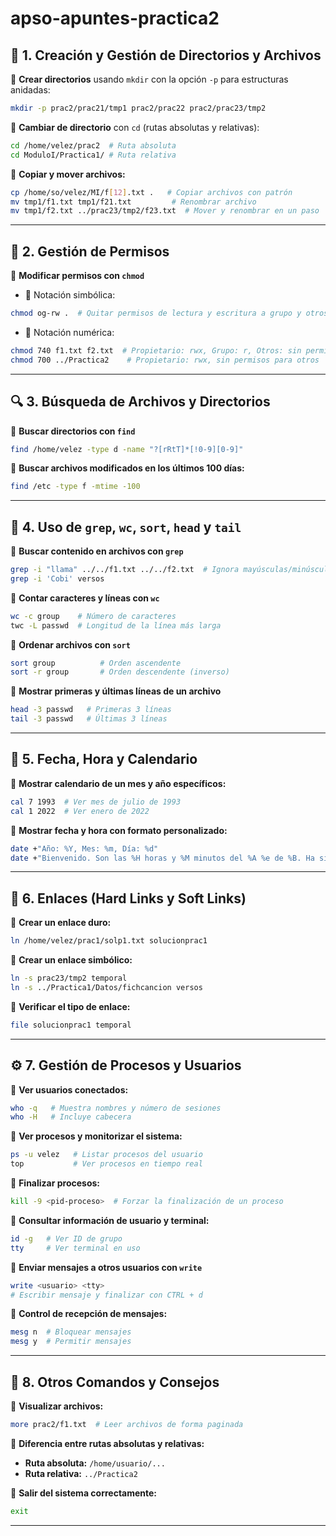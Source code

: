 # apso-apuntes-practica2

## 📂 1. Creación y Gestión de Directorios y Archivos

🔹 **Crear directorios** usando `mkdir` con la opción `-p` para estructuras anidadas:
```sh
mkdir -p prac2/prac21/tmp1 prac2/prac22 prac2/prac23/tmp2
```

🔹 **Cambiar de directorio** con `cd` (rutas absolutas y relativas):
```sh
cd /home/velez/prac2  # Ruta absoluta
cd ModuloI/Practica1/ # Ruta relativa
```

🔹 **Copiar y mover archivos:**
```sh
cp /home/so/velez/MI/f[12].txt .   # Copiar archivos con patrón
mv tmp1/f1.txt tmp1/f21.txt         # Renombrar archivo
mv tmp1/f2.txt ../prac23/tmp2/f23.txt  # Mover y renombrar en un paso
```

---

## 🔐 2. Gestión de Permisos

🔹 **Modificar permisos con `chmod`**

- 🔹 Notación simbólica:
```sh
chmod og-rw .  # Quitar permisos de lectura y escritura a grupo y otros
```
- 🔹 Notación numérica:
```sh
chmod 740 f1.txt f2.txt  # Propietario: rwx, Grupo: r, Otros: sin permisos
chmod 700 ../Practica2    # Propietario: rwx, sin permisos para otros
```

---

## 🔍 3. Búsqueda de Archivos y Directorios

🔹 **Buscar directorios con `find`**
```sh
find /home/velez -type d -name "?[rRtT]*[!0-9][0-9]"
```

🔹 **Buscar archivos modificados en los últimos 100 días:**
```sh
find /etc -type f -mtime -100
```

---

## 📑 4. Uso de `grep`, `wc`, `sort`, `head` y `tail`

🔹 **Buscar contenido en archivos con `grep`**
```sh
grep -i "llama" ../../f1.txt ../../f2.txt  # Ignora mayúsculas/minúsculas
grep -i 'Cobi' versos
```

🔹 **Contar caracteres y líneas con `wc`**
```sh
wc -c group    # Número de caracteres
twc -L passwd  # Longitud de la línea más larga
```

🔹 **Ordenar archivos con `sort`**
```sh
sort group          # Orden ascendente
sort -r group       # Orden descendente (inverso)
```

🔹 **Mostrar primeras y últimas líneas de un archivo**
```sh
head -3 passwd   # Primeras 3 líneas
tail -3 passwd   # Últimas 3 líneas
```

---

## 📅 5. Fecha, Hora y Calendario

🔹 **Mostrar calendario de un mes y año específicos:**
```sh
cal 7 1993  # Ver mes de julio de 1993
cal 1 2022  # Ver enero de 2022
```

🔹 **Mostrar fecha y hora con formato personalizado:**
```sh
date +"Año: %Y, Mes: %m, Día: %d"
date +"Bienvenido. Son las %H horas y %M minutos del %A %e de %B. Ha sido un placer"
```

---

## 🔗 6. Enlaces (Hard Links y Soft Links)

🔹 **Crear un enlace duro:**
```sh
ln /home/velez/prac1/solp1.txt solucionprac1
```

🔹 **Crear un enlace simbólico:**
```sh
ln -s prac23/tmp2 temporal
ln -s ../Practica1/Datos/fichcancion versos
```

🔹 **Verificar el tipo de enlace:**
```sh
file solucionprac1 temporal
```

---

## ⚙️ 7. Gestión de Procesos y Usuarios

🔹 **Ver usuarios conectados:**
```sh
who -q   # Muestra nombres y número de sesiones
who -H   # Incluye cabecera
```

🔹 **Ver procesos y monitorizar el sistema:**
```sh
ps -u velez   # Listar procesos del usuario
top           # Ver procesos en tiempo real
```

🔹 **Finalizar procesos:**
```sh
kill -9 <pid-proceso>  # Forzar la finalización de un proceso
```

🔹 **Consultar información de usuario y terminal:**
```sh
id -g   # Ver ID de grupo
tty     # Ver terminal en uso
```

🔹 **Enviar mensajes a otros usuarios con `write`**
```sh
write <usuario> <tty>
# Escribir mensaje y finalizar con CTRL + d
```

🔹 **Control de recepción de mensajes:**
```sh
mesg n  # Bloquear mensajes
mesg y  # Permitir mensajes
```

---

## 📌 8. Otros Comandos y Consejos

🔹 **Visualizar archivos:**
```sh
more prac2/f1.txt  # Leer archivos de forma paginada
```

🔹 **Diferencia entre rutas absolutas y relativas:**
- **Ruta absoluta:** `/home/usuario/...`
- **Ruta relativa:** `../Practica2`

🔹 **Salir del sistema correctamente:**
```sh
exit
```

---

